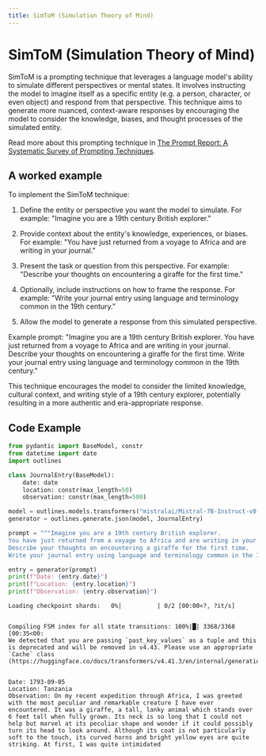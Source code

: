 ```yaml
---
title: SimToM (Simulation Theory of Mind)
---
```


# SimToM (Simulation Theory of Mind)


SimToM is a prompting technique that leverages a language model's ability to simulate different perspectives or mental states. It involves instructing the model to imagine itself as a specific entity (e.g. a person, character, or even object) and respond from that perspective. This technique aims to generate more nuanced, context-aware responses by encouraging the model to consider the knowledge, biases, and thought processes of the simulated entity.

Read more about this prompting technique in [The Prompt Report: A Systematic Survey of Prompting Techniques](https://arxiv.org/abs/2406.06608).

## A worked example


To implement the SimToM technique:

1. Define the entity or perspective you want the model to simulate. For example: "Imagine you are a 19th century British explorer."

2. Provide context about the entity's knowledge, experiences, or biases. For example: "You have just returned from a voyage to Africa and are writing in your journal."

3. Present the task or question from this perspective. For example: "Describe your thoughts on encountering a giraffe for the first time."

4. Optionally, include instructions on how to frame the response. For example: "Write your journal entry using language and terminology common in the 19th century."

5. Allow the model to generate a response from this simulated perspective.

Example prompt:
"Imagine you are a 19th century British explorer. You have just returned from a voyage to Africa and are writing in your journal. Describe your thoughts on encountering a giraffe for the first time. Write your journal entry using language and terminology common in the 19th century."

This technique encourages the model to consider the limited knowledge, cultural context, and writing style of a 19th century explorer, potentially resulting in a more authentic and era-appropriate response.


## Code Example





```python
from pydantic import BaseModel, constr
from datetime import date
import outlines

class JournalEntry(BaseModel):
    date: date
    location: constr(max_length=50)
    observation: constr(max_length=500)

model = outlines.models.transformers("mistralai/Mistral-7B-Instruct-v0.1", device="cuda")
generator = outlines.generate.json(model, JournalEntry)

prompt = """Imagine you are a 19th century British explorer.
You have just returned from a voyage to Africa and are writing in your journal.
Describe your thoughts on encountering a giraffe for the first time.
Write your journal entry using language and terminology common in the 19th century."""

entry = generator(prompt)
print(f"Date: {entry.date}")
print(f"Location: {entry.location}")
print(f"Observation: {entry.observation}")
```


    Loading checkpoint shards:   0%|          | 0/2 [00:00<?, ?it/s]


    Compiling FSM index for all state transitions: 100%|█| 3368/3368 [00:35<00:
    We detected that you are passing `past_key_values` as a tuple and this is deprecated and will be removed in v4.43. Please use an appropriate `Cache` class (https://huggingface.co/docs/transformers/v4.41.3/en/internal/generation_utils#transformers.Cache)


    Date: 1793-09-05
    Location: Tanzania
    Observation: On my recent expedition through Africa, I was greeted with the most peculiar and remarkable creature I have ever encountered. It was a giraffe, a tall, lanky animal which stands over 6 feet tall when fully grown. Its neck is so long that I could not help but marvel at its peculiar shape and wonder if it could possibly turn its head to look around. Although its coat is not particularly soft to the touch, its curved horns and bright yellow eyes are quite striking. At first, I was quite intimidated
